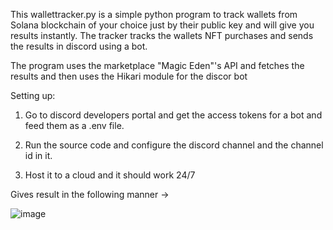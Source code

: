 This wallettracker.py is a simple python program to track wallets from Solana blockchain of your choice just by their public key and will give you results instantly.
The tracker tracks the wallets NFT purchases and sends the results in discord using a bot.


The program uses the marketplace "Magic Eden"'s API and fetches the results and then uses the Hikari module for the discor bot


Setting up:

1. Go to discord developers portal and get the access tokens for a bot and feed them as a .env file.

2. Run the source code and configure the discord channel and the channel id in it.

3. Host it to a cloud and it should work 24/7


Gives result in the following manner ->

![image](https://user-images.githubusercontent.com/85751209/209555391-9b1f7489-35b6-46b2-88f8-18b845a22f80.png)


